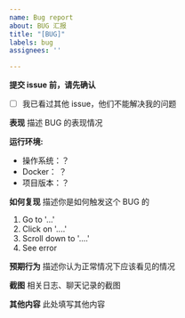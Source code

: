 ```yaml
---
name: Bug report
about: BUG 汇报
title: "[BUG]"
labels: bug
assignees: ''

---
```


**提交 issue 前，请先确认**
- [ ] 我已看过其他 issue，他们不能解决我的问题 

**表现**
描述 BUG 的表现情况

**运行环境:**
- 操作系统：？
- Docker： ？
- 项目版本：？

**如何复现**
描述你是如何触发这个 BUG 的
1. Go to '...'
2. Click on '....'
3. Scroll down to '....'
4. See error

**预期行为**
描述你认为正常情况下应该看见的情况

**截图**
相关日志、聊天记录的截图

**其他内容**
此处填写其他内容
